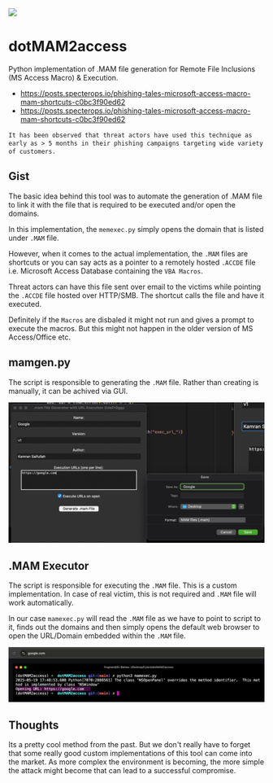 ![](https://camo.githubusercontent.com/3c064818999fc27f795bf99ab9428870bebfd57d17e40f3db495fdcd17678627/68747470733a2f2f7374617469632e7769787374617469632e636f6d2f6d656469612f6661326461355f61323233353465313161646134323932613739653066386332323839623331627e6d76322e706e672f76312f66696c6c2f775f3234332c685f3131332c616c5f632c715f38352c75736d5f302e36365f312e30305f302e30312f4d6f6e6f6368726f6d652532306f6e2532305472616e73706172656e745f6564697465642e77656270)

# dotMAM2access

Python implementation of .MAM file generation for Remote File Inclusions (MS Access Macro) &amp; Execution.

- https://posts.specterops.io/phishing-tales-microsoft-access-macro-mam-shortcuts-c0bc3f90ed62
- https://posts.specterops.io/phishing-tales-microsoft-access-macro-mam-shortcuts-c0bc3f90ed62

```
It has been observed that threat actors have used this technique as early as > 5 months in their phishing campaigns targeting wide variety of customers.
```

## Gist

The basic idea behind this tool was to automate the generation of .MAM file to link it with the file that is required to be executed and/or open the domains. 

In this implementation, the `memexec.py` simply opens the domain that is listed under `.MAM` file. 

However, when it comes to the actual implementation, the `.MAM` files are shortcuts or you can say acts as a pointer to a remotely hosted `.ACCDE` file i.e. Microsoft Access Database containing the `VBA Macros`.

Threat actors can have this file sent over email to the victims while pointing the `.ACCDE` file hosted over HTTP/SMB. The shortcut calls the file and have it executed. 

Definitely if the `Macros` are disbaled it might not run and gives a prompt to execute the macros. But this might not happen in the older version of MS Access/Office etc. 

## mamgen.py

The script is responsible to generating the `.MAM` file. Rather than creating is manually, it can be achived via GUI. 

![](./snaps/mamgen.png)

## .MAM Executor

The script is responsible for executing the `.MAM` file. This is a custom implementation. In case of real victim, this is not required and `.MAM` file will work automatically.

In our case `mamexec.py` will read the `.MAM` file as we have to point to script to it, finds out the domains and then simply opens the default web browser to open the URL/Domain embedded within the `.MAM` file. 

![](./snaps/mamexec.png)

## Thoughts

Its a pretty cool method from the past. But we don't really have to forget that some really good custom implementations of this tool can come into the market. As more complex the environment is becoming, the more simple the attack might become that can lead to a successful compromise. 

